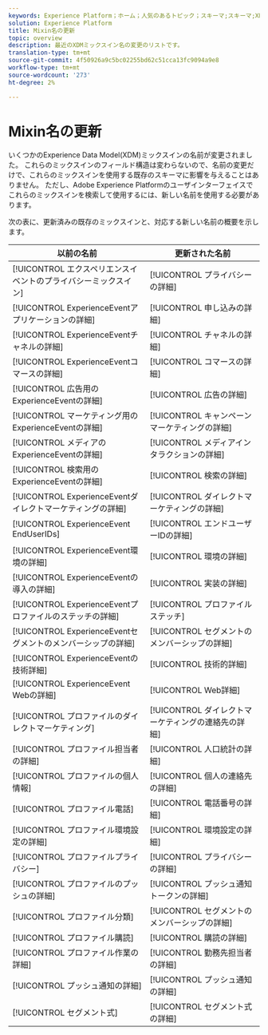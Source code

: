 ```yaml
---
keywords: Experience Platform；ホーム；人気のあるトピック；スキーマ;スキーマ;XDM;ExperienceEvent；フィールド；スキーマ;スキーマ;スキーマデザイン；mixin;mixin;enduserids;end-user;ids;updates;
solution: Experience Platform
title: Mixin名の更新
topic: overview
description: 最近のXDMミックスイン名の変更のリストです。
translation-type: tm+mt
source-git-commit: 4f50926a9c5bc02255bd62c51cca13fc9094a9e8
workflow-type: tm+mt
source-wordcount: '273'
ht-degree: 2%

---
```



# Mixin名の更新

いくつかのExperience Data Model(XDM)ミックスインの名前が変更されました。 これらのミックスインのフィールド構造は変わらないので、名前の変更だけで、これらのミックスインを使用する既存のスキーマに影響を与えることはありません。 ただし、Adobe Experience Platformのユーザインターフェイスでこれらのミックスインを検索して使用するには、新しい名前を使用する必要があります。

次の表に、更新済みの既存のミックスインと、対応する新しい名前の概要を示します。

| 以前の名前 | 更新された名前 |
| --- | --- |
| [!UICONTROL エクスペリエンスイベントのプライバシーミックスイン] | [!UICONTROL プライバシーの詳細] |
| [!UICONTROL ExperienceEventアプリケーションの詳細] | [!UICONTROL 申し込みの詳細] |
| [!UICONTROL ExperienceEventチャネルの詳細] | [!UICONTROL チャネルの詳細] |
| [!UICONTROL ExperienceEventコマースの詳細] | [!UICONTROL コマースの詳細] |
| [!UICONTROL 広告用のExperienceEventの詳細] | [!UICONTROL 広告の詳細] |
| [!UICONTROL マーケティング用のExperienceEventの詳細] | [!UICONTROL キャンペーンマーケティングの詳細] |
| [!UICONTROL メディアのExperienceEventの詳細] | [!UICONTROL メディアインタラクションの詳細] |
| [!UICONTROL 検索用のExperienceEventの詳細] | [!UICONTROL 検索の詳細] |
| [!UICONTROL ExperienceEventダイレクトマーケティングの詳細] | [!UICONTROL ダイレクトマーケティングの詳細] |
| [!UICONTROL ExperienceEvent EndUserIDs] | [!UICONTROL エンドユーザーIDの詳細] |
| [!UICONTROL ExperienceEvent環境の詳細] | [!UICONTROL 環境の詳細] |
| [!UICONTROL ExperienceEventの導入の詳細] | [!UICONTROL 実装の詳細] |
| [!UICONTROL ExperienceEventプロファイルのステッチの詳細] | [!UICONTROL プロファイルステッチ] |
| [!UICONTROL ExperienceEventセグメントのメンバーシップの詳細] | [!UICONTROL セグメントのメンバーシップの詳細] |
| [!UICONTROL ExperienceEventの技術詳細] | [!UICONTROL 技術的詳細] |
| [!UICONTROL ExperienceEvent Webの詳細] | [!UICONTROL Web詳細] |
| [!UICONTROL プロファイルのダイレクトマーケティング] | [!UICONTROL ダイレクトマーケティングの連絡先の詳細] |
| [!UICONTROL プロファイル担当者の詳細] | [!UICONTROL 人口統計の詳細] |
| [!UICONTROL プロファイルの個人情報] | [!UICONTROL 個人の連絡先の詳細] |
| [!UICONTROL プロファイル電話] | [!UICONTROL 電話番号の詳細] |
| [!UICONTROL プロファイル環境設定の詳細] | [!UICONTROL 環境設定の詳細] |
| [!UICONTROL プロファイルプライバシー] | [!UICONTROL プライバシーの詳細] |
| [!UICONTROL プロファイルのプッシュの詳細] | [!UICONTROL プッシュ通知トークンの詳細] |
| [!UICONTROL プロファイル分類] | [!UICONTROL セグメントのメンバーシップの詳細] |
| [!UICONTROL プロファイル購読] | [!UICONTROL 購読の詳細] |
| [!UICONTROL プロファイル作業の詳細] | [!UICONTROL 勤務先担当者の詳細] |
| [!UICONTROL プッシュ通知の詳細] | [!UICONTROL プッシュ通知の詳細] |
| [!UICONTROL セグメント式] | [!UICONTROL セグメント式の詳細] |